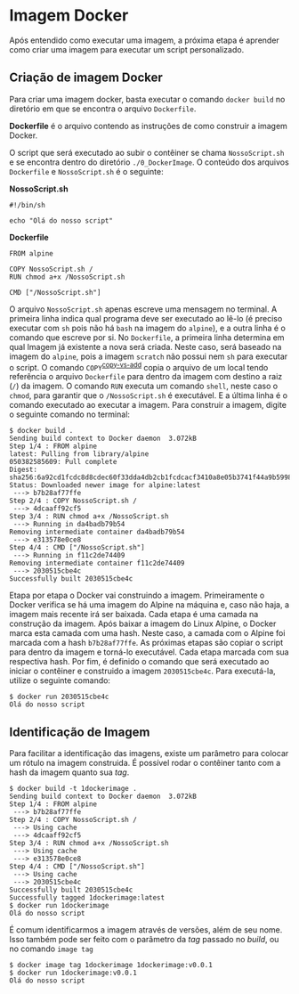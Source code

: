 Imagem Docker
=============

Após entendido como executar uma imagem, a próxima etapa é aprender como criar uma imagem para executar um script personalizado.

Criação de imagem Docker
------------------------

Para criar uma imagem docker, basta executar o comando `docker build` no diretório em que se encontra o arquivo `Dockerfile`.

**Dockerfile** é o arquivo contendo as instruções de como construir a imagem Docker.

O script que será executado ao subir o contêiner se chama `NossoScript.sh` e se encontra dentro do diretório `./0_DockerImage`. O conteúdo dos arquivos `Dockerfile` e `NossoScript.sh` é o seguinte:

**NossoScript.sh**
```
#!/bin/sh

echo "Olá do nosso script"
```

**Dockerfile**
```
FROM alpine

COPY NossoScript.sh /
RUN chmod a+x /NossoScript.sh 

CMD ["/NossoScript.sh"]
```

O arquivo `NossoScript.sh` apenas escreve uma mensagem no terminal. A primeira linha indica qual programa deve ser executado ao lê-lo (é preciso executar com `sh` pois não há `bash` na imagem do `alpine`), e a outra linha é o comando que escreve por si. No `Dockerfile`, a primeira linha determina em qual Imagem já existente a nova será criada. Neste caso, será baseado na imagem do `alpine`, pois a imagem `scratch` não possui nem `sh` para executar o script. O comando `COPY`<sup>[copy-vs-add](https://stackoverflow.com/questions/24958140/what-is-the-difference-between-the-copy-and-add-commands-in-a-dockerfile#24958548)</sup> copia o arquivo de um local tendo referência o arquivo `Dockerfile` para dentro da imagem com destino a raiz (`/`) da imagem. O comando `RUN` executa um comando `shell`, neste caso o `chmod`, para garantir que o `/NossoScript.sh` é executável. E a última linha é o comando executado ao executar a imagem. Para construir a imagem, digite o seguinte comando no terminal:

```
$ docker build .
Sending build context to Docker daemon  3.072kB
Step 1/4 : FROM alpine
latest: Pulling from library/alpine
050382585609: Pull complete
Digest: sha256:6a92cd1fcdc8d8cdec60f33dda4db2cb1fcdcacf3410a8e05b3741f44a9b5998
Status: Downloaded newer image for alpine:latest
 ---> b7b28af77ffe
Step 2/4 : COPY NossoScript.sh /
 ---> 4dcaaff92cf5
Step 3/4 : RUN chmod a+x /NossoScript.sh
 ---> Running in da4badb79b54
Removing intermediate container da4badb79b54
 ---> e313578e0ce8
Step 4/4 : CMD ["/NossoScript.sh"]
 ---> Running in f11c2de74409
Removing intermediate container f11c2de74409
 ---> 2030515cbe4c
Successfully built 2030515cbe4c
```

Etapa por etapa o Docker vai construindo a imagem. Primeiramente o Docker verifica se há uma imagem do Alpine na máquina e, caso não haja, a imagem mais recente irá ser baixada. Cada etapa é uma camada na construção da imagem. Após baixar a imagem do Linux Alpine, o Docker marca esta camada com uma hash. Neste caso, a camada com o Alpine foi marcada com a hash `b7b28af77ffe`. As próximas etapas são copiar o script para dentro da imagem e torná-lo executável. Cada etapa marcada com sua respectiva hash. Por fim, é definido o comando que será executado ao iniciar o contêiner e construido a imagem `2030515cbe4c`. Para executá-la, utilize o seguinte comando:

```
$ docker run 2030515cbe4c
Olá do nosso script
```

Identificação de Imagem
-----------------------

Para facilitar a identificação das imagens, existe um parâmetro para colocar um rótulo na imagem construida. É possível rodar o contêiner tanto com a hash da imagem quanto sua _tag_.

```
$ docker build -t 1dockerimage .
Sending build context to Docker daemon  3.072kB
Step 1/4 : FROM alpine
 ---> b7b28af77ffe
Step 2/4 : COPY NossoScript.sh /
 ---> Using cache
 ---> 4dcaaff92cf5
Step 3/4 : RUN chmod a+x /NossoScript.sh
 ---> Using cache
 ---> e313578e0ce8
Step 4/4 : CMD ["/NossoScript.sh"]
 ---> Using cache
 ---> 2030515cbe4c
Successfully built 2030515cbe4c
Successfully tagged 1dockerimage:latest
$ docker run 1dockerimage
Olá do nosso script
```

É comum identificarmos a imagem através de versões, além de seu nome. Isso também pode ser feito com o parâmetro da _tag_ passado no _build_, ou no comando `image tag`
 
```
$ docker image tag 1dockerimage 1dockerimage:v0.0.1
$ docker run 1dockerimage:v0.0.1
Olá do nosso script
```
